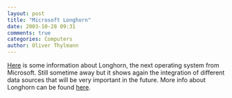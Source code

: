 ```yaml
---
layout: post
title: "Microsoft Longhorn"
date: 2003-10-28 09:31
comments: true
categories: Computers
author: Oliver Thylmann
---
```



[Here](http://www.theregister.co.uk/content/4/33620.html) is some information about Longhorn, the next operating system from Microsoft. Still sometime away but it shows again the integration of different data sources that will be very important in the future. More info about Longhorn can be found [here](http://www.osnews.com/story.php?news_id=4942).

